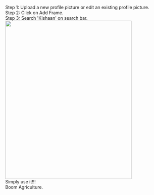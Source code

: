Step 1: Upload a new profile picture or edit an existing profile picture.
<br>
Step 2: Click on Add Frame.
<br>
Step 3: Search 'Kishaan' on search bar.
<br>
<img src="https://github.com/Kishaan-Enterprise/Kishaan_research/blob/main/Screenshots/frame.png?raw=true" height="500px" width="400px">
<br>
Simply use it!!!
<br>
Boom Agriculture.
